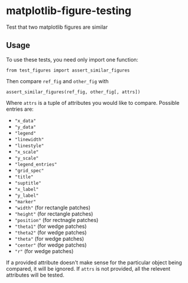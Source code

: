 # matplotlib-figure-testing
Test that two matplotlib figures are similar

## Usage
To use these tests, you need only import one function:
```
from test_figures import assert_similar_figures
```
Then compare `ref_fig` and `other_fig` with 
```
assert_similar_figures(ref_fig, other_fig[, attrs])
```
Where `attrs` is a tuple of attributes you would like to compare. Possible entries are:
* `"x_data"`
* `"y_data"`
* `"legend"`
* `"linewidth"`
* `"linestyle"`
* `"x_scale"`
* `"y_scale"`
* `"legend_entries"`
* `"grid_spec"`
* `"title"`
* `"suptitle"`
* `"x_label"`
* `"y_label"`
* `"marker"`
* `"width"` (for rectangle patches)
* `"height"` (for rectangle patches)
* `"position"` (for rectnagle patches)
* `"theta1"` (for wedge patches)
* `"theta2"` (for wedge patches)
* `"theta"` (for wedge patches)
* `"center"` (for wedge patches)
* `"r"` (for wedge patches)

If a provided attribute doesn't make sense for the particular object being compared, it will be ignored. If `attrs` is not provided, all the relevent attributes will be tested.
